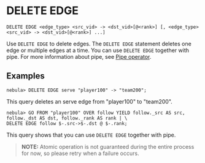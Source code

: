 # DELETE EDGE

```ngql
DELETE EDGE <edge_type> <src_vid> -> <dst_vid>[@<rank>] [, <edge_type> <src_vid> -> <dst_vid>[@<rank>] ...]
```

Use `DELETE EDGE` to delete edges. The `DELETE EDGE` statement deletes one edge or multiple edges at a time. You can use `DELETE EDGE` together with pipe. For more information about pipe, see [Pipe operator](../5.operators/4.pipe.md).

## Examples

```ngql
nebula> DELETE EDGE serve "player100" -> "team200";
```

This query deletes an serve edge from "player100" to "team200".

```ngql
nebula> GO FROM "player100" OVER follow YIELD follow._src AS src, follow._dst AS dst, follow._rank AS rank | \
DELETE EDGE follow $-.src->$-.dst @ $-.rank;
```

This query shows that you can use `DELETE EDGE` together with pipe.

> **NOTE:** Atomic operation is not guaranteed during the entire process for now, so please retry when a failure occurs.
